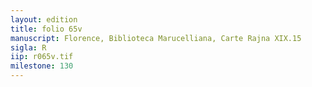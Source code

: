 ```yaml
---
layout: edition
title: folio 65v
manuscript: Florence, Biblioteca Marucelliana, Carte Rajna XIX.15
sigla: R
iip: r065v.tif
milestone: 130
---
```

